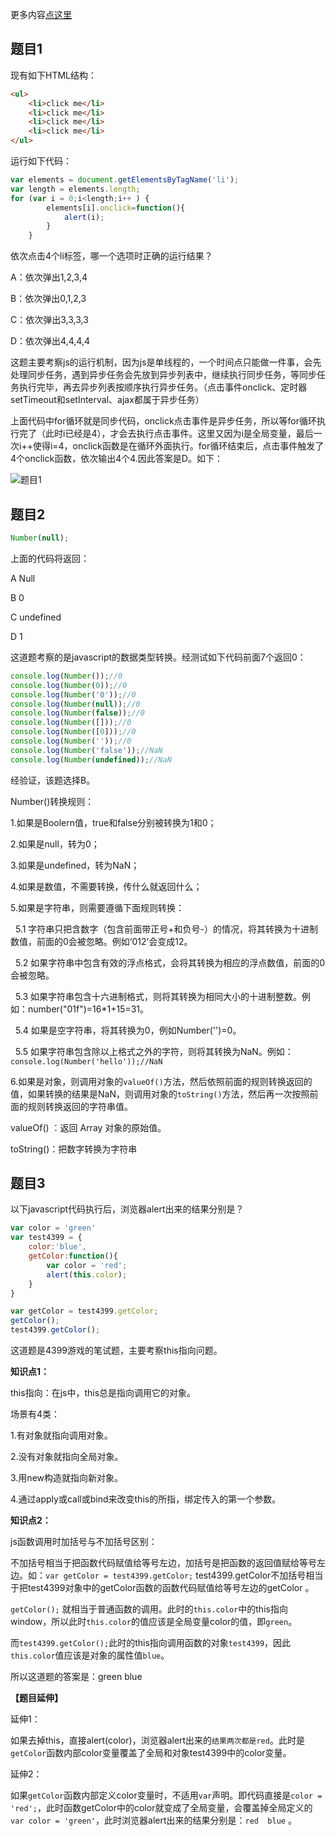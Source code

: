 更多内容[点这里](https://blog.csdn.net/w1418899532/article/details/91365180)

## 题目1
现有如下HTML结构：

```html
<ul>
    <li>click me</li>
    <li>click me</li>
    <li>click me</li>
    <li>click me</li>
</ul>
```

运行如下代码：

```javascript
var elements = document.getElementsByTagName('li');
var length = elements.length;
for (var i = 0;i<length;i++ ) {
        elements[i].onclick=function(){
            alert(i);
        }
    }   
```

依次点击4个li标签，哪一个选项时正确的运行结果？

A：依次弹出1,2,3,4

B：依次弹出0,1,2,3

C：依次弹出3,3,3,3

D：依次弹出4,4,4,4

这题主要考察js的运行机制，因为js是单线程的，一个时间点只能做一件事，会先处理同步任务，遇到异步任务会先放到异步列表中，继续执行同步任务，等同步任务执行完毕，再去异步列表按顺序执行异步任务。（点击事件onclick、定时器setTimeout和setInterval、ajax都属于异步任务）

上面代码中for循环就是同步代码，onclick点击事件是异步任务，所以等for循环执行完了（此时i已经是4），才会去执行点击事件。这里又因为i是全局变量，最后一次i++使得i=4，onclick函数是在循环外面执行。for循环结束后，点击事件触发了4个onclick函数，依次输出4个4.因此答案是D。如下：

![题目1](https://img-blog.csdnimg.cn/2019061014533175.png?x-oss-process=image/watermark,type_ZmFuZ3poZW5naGVpdGk,shadow_10,text_aHR0cHM6Ly9ibG9nLmNzZG4ubmV0L3cxNDE4ODk5NTMy,size_16,color_FFFFFF,t_70)

## 题目2

```javascript
Number(null);
```
上面的代码将返回：

A Null

B 0

C undefined

D 1

这道题考察的是javascript的数据类型转换。经测试如下代码前面7个返回0：

```javascript
console.log(Number());//0
console.log(Number(0));//0
console.log(Number('0'));//0
console.log(Number(null));//0
console.log(Number(false));//0
console.log(Number([]));//0
console.log(Number([0]));//0
console.log(Number(''));//0
console.log(Number('false'));//NaN
console.log(Number(undefined));//NaN
```
经验证，该题选择B。

Number()转换规则：

1.如果是Boolern值，true和false分别被转换为1和0；

2.如果是null，转为0；

3.如果是undefined，转为NaN；

4.如果是数值，不需要转换，传什么就返回什么；

5.如果是字符串，则需要遵循下面规则转换：

&nbsp;&nbsp;5.1 字符串只把含数字（包含前面带正号+和负号-）的情况，将其转换为十进制数值，前面的0会被忽略。例如‘012’会变成12。

&nbsp;&nbsp;5.2 如果字符串中包含有效的浮点格式，会将其转换为相应的浮点数值，前面的0会被忽略。

&nbsp;&nbsp;5.3 如果字符串包含十六进制格式，则将其转换为相同大小的十进制整数。例如：number("01f")=16*1+15=31。

&nbsp;&nbsp;5.4 如果是空字符串，将其转换为0，例如Number('')=0。

&nbsp;&nbsp;5.5 如果字符串包含除以上格式之外的字符，则将其转换为NaN。例如：`console.log(Number('hello'));//NaN`

6.如果是对象，则调用对象的`valueOf()`方法，然后依照前面的规则转换返回的值，如果转换的结果是NaN，则调用对象的`toString()`方法，然后再一次按照前面的规则转换返回的字符串值。

valueOf() ：返回 Array 对象的原始值。

toString()：把数字转换为字符串

## 题目3

以下javascript代码执行后，浏览器alert出来的结果分别是？

```javascript
var color = 'green'
var test4399 = {
    color:'blue',
    getColor:function(){
        var color = 'red';
        alert(this.color);
    }
}

var getColor = test4399.getColor;
getColor();
test4399.getColor();
```

这道题是4399游戏的笔试题，主要考察this指向问题。

**知识点1：**

this指向：在js中，this总是指向调用它的对象。

场景有4类：

1.有对象就指向调用对象。 

2.没有对象就指向全局对象。

 3.用new构造就指向新对象。 

4.通过apply或call或bind来改变this的所指，绑定传入的第一个参数。

**知识点2：**

js函数调用时加括号与不加括号区别：

不加括号相当于把函数代码赋值给等号左边，加括号是把函数的返回值赋给等号左边。如：`var getColor = test4399.getColor;` test4399.getColor不加括号相当于把test4399对象中的getColor函数的函数代码赋值给等号左边的getColor 。

`getColor();` 就相当于普通函数的调用。此时的`this.color`中的this指向window，所以此时`this.color`的值应该是全局变量color的值，即`green`。

而`test4399.getColor();`此时的this指向调用函数的对象`test4399`，因此`this.color`值应该是对象的属性值`blue`。

所以这道题的答案是：green blue


**【题目延伸】**

延伸1：

如果去掉this，直接alert(color)，浏览器alert出来的`结果两次都是red`。此时是`getColor`函数内部color变量覆盖了全局和对象test4399中的color变量。

延伸2：

如果`getColor`函数内部定义color变量时，不适用`var`声明。即代码直接是`color = 'red';`，此时函数getColor中的color就变成了全局变量，会覆盖掉全局定义的`var color = 'green'`，此时浏览器alert出来的结果分别是：`red  blue` 。